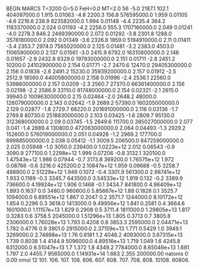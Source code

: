 BEGN
MARCS T=3200 G=5.0 FeH=0.0 MT=2.0
                  56
-5.0 2187.1 102.1 404097000.0 1.915 0.01063 
-4.8 2200.3 156.8 576595000.0 1.959 0.01105 
-4.6 2216.6 238.9 823582000.0 1.994 0.01148 
-4.4 2235.4 364.2 1183370000.0 2.024 0.01193 
-4.2 2256.0 555.3 1707160000.0 2.049 0.01241 
-4.0 2278.3 846.2 2469390000.0 2.072 0.01292 
-3.8 2301.8 1288.0 3578180000.0 2.092 0.01349 
-3.6 2326.8 1959.0 5194910000.0 2.11 0.01411 
-3.4 2353.7 2974.0 7565020000.0 2.125 0.01481 
-3.2 2383.0 4503.0 11065900000.0 2.137 0.01561 
-3.0 2415.9 6792.0 16310800000.0 2.146 0.01657 
-2.9 2432.8 8329.0 19793000000.0 2.151 0.01711 
-2.8 2451.2 10200.0 24102900000.0 2.154 0.01771 
-2.7 2470.6 12470.0 29405300000.0 2.156 0.01838 
-2.6 2491.2 15230.0 35939200000.0 2.157 0.01912 
-2.5 2512.9 18560.0 44005800000.0 2.158 0.01996 
-2.4 2536.1 22560.0 53986000000.0 2.157 0.0209 
-2.3 2560.7 27370.0 66361400000.0 2.156 0.02198 
-2.2 2586.9 33110.0 81748000000.0 2.154 0.02321 
-2.1 2615.0 39940.0 100963000000.0 2.15 0.02464 
-2.0 2648.2 48000.0 126079000000.0 2.143 0.02642 
-1.9 2689.2 57390.0 160205000000.0 2.129 0.02877 
-1.8 2729.7 68220.0 201691000000.0 2.116 0.03136 
-1.7 2769.8 80730.0 251883000000.0 2.103 0.03425 
-1.6 2809.7 95130.0 312368000000.0 2.09 0.03745 
-1.5 2849.6 111700.0 385027000000.0 2.077 0.041 
-1.4 2889.4 130800.0 472063000000.0 2.064 0.04493 
-1.3 2929.2 152600.0 576019000000.0 2.051 0.04928 
-1.2 2969.2 177700.0 699885000000.0 2.038 0.05412 
-1.1 3009.5 206500.0 847259000000.0 2.025 0.05948 
-1.0 3050.0 239400.0 1.0223e+12 2.012 0.06543 
-0.9 3090.9 277100.0 1.2298e+12 1.999 0.07206 
-0.8 3132.1 320100.0 1.47543e+12 1.986 0.07944 
-0.7 3173.8 369200.0 1.76575e+12 1.972 0.08766 
-0.6 3216.0 425200.0 2.10847e+12 1.959 0.09688 
-0.5 3258.7 488900.0 2.51229e+12 1.946 0.1072 
-0.4 3301.9 561300.0 2.98741e+12 1.933 0.1189 
-0.3 3345.7 643500.0 3.54533e+12 1.919 0.132 
-0.2 3389.9 736600.0 4.19924e+12 1.906 0.1468 
-0.1 3434.7 841800.0 4.96409e+12 1.893 0.1637 
0.0 3480.0 960600.0 5.85667e+12 1.88 0.1828 
0.1 3525.7 1094000.0 6.89551e+12 1.867 0.2047 
0.2 3571.7 1244000.0 8.10172e+12 1.854 0.2296 
0.3 3618.0 1413000.0 9.49956e+12 1.841 0.2581 
0.4 3664.6 1601000.0 1.11157e+13 1.829 0.2908 
0.5 3711.4 1811000.0 1.29805e+13 1.817 0.3283 
0.6 3758.5 2045000.0 1.51296e+13 1.805 0.3713 
0.7 3805.8 2306000.0 1.76028e+13 1.793 0.4208 
0.8 3853.3 2595000.0 2.04471e+13 1.782 0.4776 
0.9 3901.0 2915000.0 2.37159e+13 1.771 0.5429 
1.0 3949.1 3269000.0 2.74698e+13 1.76 0.6181 
1.2 4046.2 4093000.0 3.67315e+13 1.739 0.8038 
1.4 4144.9 5096000.0 4.89516e+13 1.719 1.049 
1.6 4245.8 6312000.0 6.51047e+13 1.7 1.372 
1.8 4349.2 7784000.0 8.65046e+13 1.681 1.797 
2.0 4455.7 9565000.0 1.14931e+14 1.663 2.355 
200000.00
natoms              0      0.00
nmol          12
          101.         106.       107.      108.         606.        607.        608.
          707.         708.       808.    10108.       60808.
